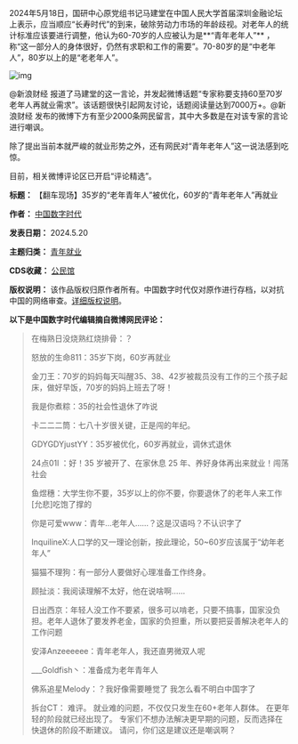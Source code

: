 2024年5月18日，国研中心原党组书记马建堂在中国人民大学首届深圳金融论坛上表示，应当顺应“长寿时代”的到来，破除劳动力市场的年龄歧视。对老年人的统计标准应该要进行调整，他认为60-70岁的人应被认为是**“青年老年人”** ，称“这一部分人的身体很好，仍然有求职和工作的需要”。70-80岁的是“中老年人”，80岁以上的是“老老年人”。


![img](https://chinadigitaltimes.net/chinese/files/2024/05/截屏2024-05-20-下午12.00.16-1.png)


@新浪财经 报道了马建堂的这一言论，并发起微博话题“专家称要支持60至70岁老年人再就业需求”。该话题很快引起网友讨论，话题阅读量达到7000万+。@新浪财经 发布的微博下方有至少2000条网民留言，其中大多数是在对该专家的言论进行嘲讽。


除了提出当前本就严峻的就业形势之外，还有网民对“青年老年人”这一说法感到吃惊。


目前，相关微博评论区已开启“评论精选”。




**标题：** 【翻车现场】35岁的“老年青年人”被优化，60岁的“青年老年人”再就业  

**作者：** [中国数字时代](https://chinadigitaltimes.net/space/中国数字时代)  

**发表日期：** 2024.5.20  

**主题归类：** [青年就业](https://chinadigitaltimes.net/space/青年就业)  

**CDS收藏：** [公民馆](https://chinadigitaltimes.net/space/%E5%85%AC%E6%B0%91%E9%A6%86)  

**版权说明：** 该作品版权归原作者所有。中国数字时代仅对原作进行存档，以对抗中国的网络审查。[详细版权说明](https://chinadigitaltimes.net/chinese/copyright)。


**以下是中国数字时代编辑摘自微博网民评论：** 



> 在梅熟日没烧熟红烧排骨：？
> 
> 
> 怒放的生命811：35岁下岗，60岁再就业
> 
> 
> 金刀王：70岁的妈妈每天叫醒35、38、42岁被裁员没有工作的三个孩子起床，做好早饭，70岁的妈妈上班去了呀！
> 
> 
> 我是你煮粽：35的社会性退休了咋说
> 
> 
> 卡二二二筒：七八十岁很关键，正是闯的年纪。
> 
> 
> GDYGDYjustYY：35岁被优化，60岁再就业，调休式退休
> 
> 
> 24点01l ：好！35 岁被开了、在家休息 25 年、养好身体再出来就业！闯荡社会
> 
> 
> 鱼煜穗：大学生你不要，35岁以上的你不要，你要退休了的老年人来工作[允悲]吃饱了撑的
> 
> 
> 你是可爱www：青年…老年人……？这是汉语吗？不认识字了
> 
> 
> InquilineX:人口学的又一理论创新，按此理论，50~60岁应该属于“幼年老年人”
> 
> 
> 猫猫不理狗：有一部分人要做好心理准备工作终身。
> 
> 
> 顾扯淡：我阅读理解不太好，他在说啥啊……
> 
> 
> 日出西京：年轻人没工作不要紧，很多可以啃老，只要不搞事，国家没负担。老年人退休了要发养老金，国家的负担重，所以要把妥善解决老年人的工作问题
> 
> 
> 安泽Anzeeeeee：青年老年人，我还直男微双人呢
> 
> 
> \_\_\_Goldfish丶：准备成为老年青年人
> 
> 
> 佛系追星Melody：？我好像需要睡觉了 我怎么看不明白中国字了
> 
> 
> 拆台CT： 难评。 就业难的问题，不仅仅只发生在60+老年人群体。 在更年轻的阶段就已经出现了。 专家们不想办法解决更早期的问题，反而选择在快退休的阶段不断建议。 请问，你们这是建议还是嘲讽啊？

